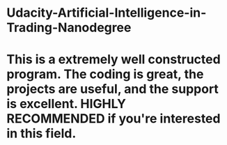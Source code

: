 # Udacity-Artificial-Intelligence-in-Trading-Nanodegree
# This is a extremely well constructed program.  The coding is great, the projects are useful, and the support is excellent.  HIGHLY RECOMMENDED if you're interested in this field.
